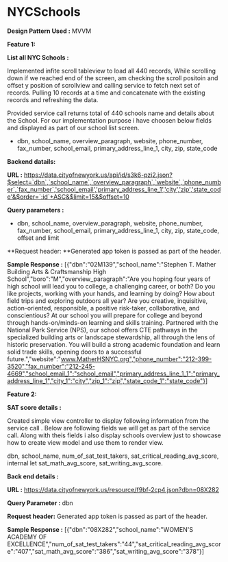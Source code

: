 # NYCSchools


**Design Pattern Used :**  MVVM 


**Feature 1:**

**List all NYC Schools :**

Implemented infite scroll tableview to load all 440 records, While scrolling down if we reached end of the screen, am checking the scroll positoin and offset y position of scrollview and calling service to fetch next set of records. Pulling 10 records at a time and concatenate with the existing records and refreshing the data. 

Provided service call returns total of 440 schools name and details about the School. For our implementation purpose i have choosen below fields and displayed as part of our school list screen. 
- dbn, school_name, overview_paragraph, website, phone_number, fax_number, school_email, primary_address_line_1, city, zip, state_code



**Backend datails:**

**URL :**
      https://data.cityofnewyork.us/api/id/s3k6-pzi2.json?$select=`dbn`,`school_name`,`overview_paragraph`,`website`,`phone_number`,`fax_number`,'school_email','primary_address_line_1','city','zip','state_code'&$order=`:id`+ASC&$limit=15&$offset=10
    
**Query parameters :**
- dbn, school_name, overview_paragraph, website, phone_number, fax_number, school_email, primary_address_line_1, city, zip, state_code, offset and limit
    

**Request header: **Generated app token is passed as part of the header.

**Sample Response :**
          [{"dbn":"02M139","school_name":"Stephen T. Mather Building Arts & Craftsmanship High School","boro":"M","overview_paragraph":"Are you hoping four years of high school will lead you to college, a challenging career, or both? Do you like projects, working with your hands, and learning by doing? How about field trips and exploring outdoors all year? Are you creative, inquisitive, action-oriented, responsible, a positive risk-taker, collaborative, and conscientious? At our school you will prepare for college and beyond through hands-on/minds-on learning and skills training. Partnered with the National Park Service (NPS), our school offers CTE pathways in the specialized building arts or landscape stewardship, all through the lens of historic preservation. You will build a strong academic foundation and learn solid trade skills, opening doors to a successful future.","website":"www.MatherHSNYC.org","phone_number":"212-399-3520","fax_number":"212-245-4669","school_email_1":"school_email","primary_address_line_1_1":"primary_address_line_1","city_1":"city","zip_1":"zip","state_code_1":"state_code"}]




**Feature 2:**

**SAT score details :**

Created simple view controller to display following information from the service call . Below are following fields we will get as part of the service call. Along with theis fields i also display schools overview just to showcase how to create view model and use them to render view.  

dbn, school_name, num_of_sat_test_takers, sat_critical_reading_avg_score, internal let sat_math_avg_score, sat_writing_avg_score. 


**Back end details :**

**URL :**
https://data.cityofnewyork.us/resource/f9bf-2cp4.json?dbn=08X282

**Query Parameter :** dbn 

**Request header:** Generated app token is passed as part of the header.

**Sample Response :**
[{"dbn":"08X282","school_name":"WOMEN'S ACADEMY OF EXCELLENCE","num_of_sat_test_takers":"44","sat_critical_reading_avg_score":"407","sat_math_avg_score":"386","sat_writing_avg_score":"378"}]






